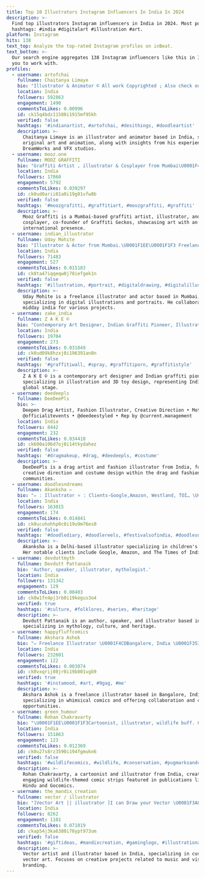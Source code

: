 ```yaml
---
title: Top 10 Illustrators Instagram Influencers In India In 2024
description: >-
  Find top illustrators Instagram influencers in India in 2024. Most popular
  hashtags: #india #digitalart #illustration #art.
platform: Instagram
hits: 138
text_top: Analyze the top-rated Instagram profiles on inBeat.
text_bottom: >-
  Our search engine aggregates 138 Instagram influencers like this in India for
  you to work with.
profiles:
  - username: artofchai
    fullname: Chaitanya Limaye
    bio: "Illustrator & Animator © All work Copyrighted ; Also check out @ruandchai Ex DreamWorks and VFX Animator Work> email only ; \U0001F447\U0001F3FC My Shop / Class"
    location: India
    followers: 592863
    engagement: 1490
    commentsToLikes: 0.00996
    id: ck15q4bdz11580i1915mf95kh
    verified: false
    hashtags: '#indianartist, #artofchai, #desithings, #doodleartist'
    description: >-
      Chaitanya Limaye is an illustrator and animator based in India, showcasing
      original art and animation, along with insights from his experience at
      DreamWorks and VFX studios.
  - username: mooz.one
    fullname: MOOZ GRAFFITI
    bio: "Graffiti Artist , illustrator & Cosplayer from Mumbai\U0001F4CD Co-founder @graffitigeckos.in Represented \U0001F1EE\U0001F1F3 Internationally \U0001F1E7\U0001F1F7\U0001F1F9\U0001F1ED Mail for Inquiries & Collab"
    location: India
    followers: 17860
    engagement: 5792
    commentsToLikes: 0.039297
    id: ck0ud0arii01a0i19g01vfw8b
    verified: false
    hashtags: '#moozgrafitti, #graffitiart, #moozgraffiti, #graffiti'
    description: >-
      Mooz Graffiti is a Mumbai-based graffiti artist, illustrator, and
      cosplayer, co-founder of Graffiti Geckos, showcasing art with an
      international presence.
  - username: indian_illustrator
    fullname: Uday Mohite
    bio: "Illustrator & Actor from Mumbai.\U0001F1EE\U0001F1F3 Freelance Illustrator @middayindia"
    location: India
    followers: 71483
    engagement: 527
    commentsToLikes: 0.015183
    id: ck8ta47iqqeqw0j78iefgek1n
    verified: false
    hashtags: '#illustration, #portrait, #digitaldrawing, #digitalillustration'
    description: >-
      Uday Mohite is a freelance illustrator and actor based in Mumbai,
      specializing in digital illustrations and portraits. He collaborates with
      midday india for various projects.
  - username: zake_india
    fullname: Z A K E ©️
    bio: "Contemporary Art Designer, Indian Graffiti Pioneer, Illustrator, and 3D Toy Designer \U0001F30A\U0001F344Representing India Worldwide \U0001F451 Tat @33_tats"
    location: India
    followers: 19704
    engagement: 273
    commentsToLikes: 0.031049
    id: ck0ud09k8hzxj0i196391an8n
    verified: false
    hashtags: '#graffitiwall, #spray, #graffitiporn, #graffitistyle'
    description: >-
      Z A K E ©️ is a contemporary art designer and Indian graffiti pioneer,
      specializing in illustration and 3D toy design, representing India on a
      global stage.
  - username: deedeepls
    fullname: DeeDeePls
    bio: >-
      Deepen Drag Artist, Fashion Illustrator, Creative Direction • Mother of
      @officialitevents • @deedeestyled • Rep by @current.management
    location: India
    followers: 8442
    engagement: 232
    commentsToLikes: 0.034418
    id: ck600a106d7oj0i14tkydahez
    verified: false
    hashtags: '#dragmakeup, #drag, #deedeepls, #costume'
    description: >-
      DeeDeePls is a drag artist and fashion illustrator from India, focusing on
      creative direction and costume design within the drag and fashion
      communities.
  - username: doodlesndreams
    fullname: Akanksha ♾
    bio: "✏️ : Illustrator ⭐️ : Clients-Google,Amazon, Westland, TOI… \U0001F587 : Kids books❣️ \U0001F4CD :Delhi, India"
    location: India
    followers: 163015
    engagement: 174
    commentsToLikes: 0.014841
    id: ck0ucuhohhp0c0i19u9m76es0
    verified: false
    hashtags: '#doodlediary, #doodlereels, #festivalsofindia, #doodlesndreams'
    description: >-
      Akanksha is a Delhi-based illustrator specializing in children's books.
      Her notable clients include Google, Amazon, and The Times of India.
  - username: devduttmyth
    fullname: Devdutt Pattanaik
    bio: 'Author, speaker, illustrator, mythologist.'
    location: India
    followers: 131342
    engagement: 129
    commentsToLikes: 0.00403
    id: ck0w1fn4pj3rb0i19kegus3o4
    verified: true
    hashtags: '#culture, #folklores, #series, #heritage'
    description: >-
      Devdutt Pattanaik is an author, speaker, and illustrator based in India,
      specializing in mythology, culture, and heritage.
  - username: happyfluffcomics
    fullname: Akshara Ashok
    bio: "✏️ Freelance Illustrator \U0001F4CDBangalore, India \U0001F353Open to Work - Collab & Commission : \U0001F48Chappyfluffcomics@gmail.com \U0001F469\U0001F3FB‍❤️‍\U0001F468\U0001F3FB @fluffocouple \U0001F33B My Patreon"
    location: India
    followers: 232601
    engagement: 122
    commentsToLikes: 0.003074
    id: ck0vxqrij08jr0i19b801vgb9
    verified: true
    hashtags: '#instamood, #art, #9gag, #me'
    description: >-
      Akshara Ashok is a freelance illustrator based in Bangalore, India,
      specializing in whimsical comics and offering collaboration and commission
      opportunities.
  - username: green_humour
    fullname: Rohan Chakravarty
    bio: "\U0001F1EE\U0001F1F3Cartoonist, illustrator, wildlife buff. Creator of Green Humour. Comic strip columns with The Hindu, Roundglass, Gocomics, DW"
    location: India
    followers: 151863
    engagement: 123
    commentsToLikes: 0.012369
    id: ck0u27s8rz3590i194fgmukn6
    verified: false
    hashtags: '#wildlifecomics, #wildlife, #conservation, #pugmarksandcarbonfootprints'
    description: >-
      Rohan Chakravarty, a cartoonist and illustrator from India, creates
      engaging wildlife-themed comic strips featured in publications like The
      Hindu and Gocomics.
  - username: the_mandix_creation
    fullname: vector / illustrator
    bio: "]Vector Art || illustrator ]I can Draw your Vector \U0001F3A8 ]\U0001F4B2[only paid] \U0001F4B2 Rap song link \U0001F447\U0001F447\U0001F447"
    location: India
    followers: 8262
    engagement: 1101
    commentsToLikes: 0.071019
    id: ckap54j3ka6380i78ypt973um
    verified: false
    hashtags: '#giftideas, #mandixcreation, #gaminglogo, #illustrationartist'
    description: >-
      Vector artist and illustrator based in India, specializing in custom
      vector art. Focuses on creative projects related to music and visual
      branding.
---
```


